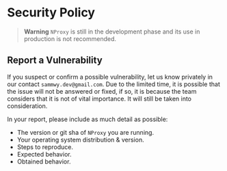 # Security Policy

> **Warning**
> `NProxy` is still in the development phase and its use in production is not recommended.

## Report a Vulnerability

If you suspect or confirm a possible vulnerability, let us know privately in our contact `sammwy.dev@gmail.com`. Due to the limited time, it is possible that the issue will not be answered or fixed, if so, it is because the team considers that it is not of vital importance. It will still be taken into consideration.

In your report, please include as much detail as possible:

- The version or git sha of `NProxy` you are running.
- Your operating system distribution & version.
- Steps to reproduce.
- Expected behavior.
- Obtained behavior.
